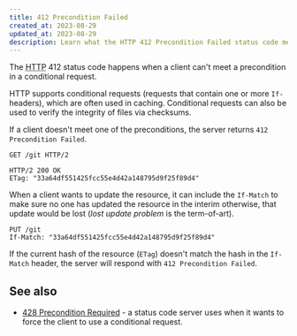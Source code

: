 ```yaml
---
title: 412 Precondition Failed
created_at: 2023-08-29
updated_at: 2023-08-29
description: Learn what the HTTP 412 Precondition Failed status code means and how it relates to conditional HTTP requests.
---
```


The <abbr title="Hypertext Transfer Protocol">HTTP</abbr> 412 status code happens when a client can't meet a precondition in a conditional request.

HTTP supports conditional requests (requests that contain one or more `If-` headers), which are often used in caching. Conditional requests can also be used to verify the integrity of files via checksums.

If a client doesn't meet one of the preconditions, the server returns `412 Precondition Failed`.

    GET /git HTTP/2

    HTTP/2 200 OK
    ETag: "33a64df551425fcc55e4d42a148795d9f25f89d4"

When a client wants to update the resource, it can include the `If-Match` to make sure no one has updated the resource in the interim otherwise, that update would be lost (_lost update problem_ is the term-of-art).

    PUT /git
    If-Match: "33a64df551425fcc55e4d42a148795d9f25f89d4"

If the current hash of the resource (`ETag`) doesn't match the hash in the `If-Match` header, the server will respond with `412 Precondition Failed`.

## See also

* [428 Precondition Required](428-precondition-required.html) - a status code server uses when it wants to force the client to use a conditional request.
